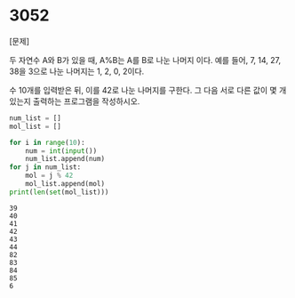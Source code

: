 # 3052

[문제]

두 자연수 A와 B가 있을 때, A%B는 A를 B로 나눈 나머지 이다. 예를 들어, 7, 14, 27, 38을 3으로 나눈 나머지는 1, 2, 0, 2이다. 

수 10개를 입력받은 뒤, 이를 42로 나눈 나머지를 구한다. 그 다음 서로 다른 값이 몇 개 있는지 출력하는 프로그램을 작성하시오.

```python
num_list = []
mol_list = []

for i in range(10):
    num = int(input())
    num_list.append(num)
for j in num_list:
    mol = j % 42
    mol_list.append(mol)
print(len(set(mol_list)))
```

```
39
40
41
42
43
44
82
83
84
85
6
```